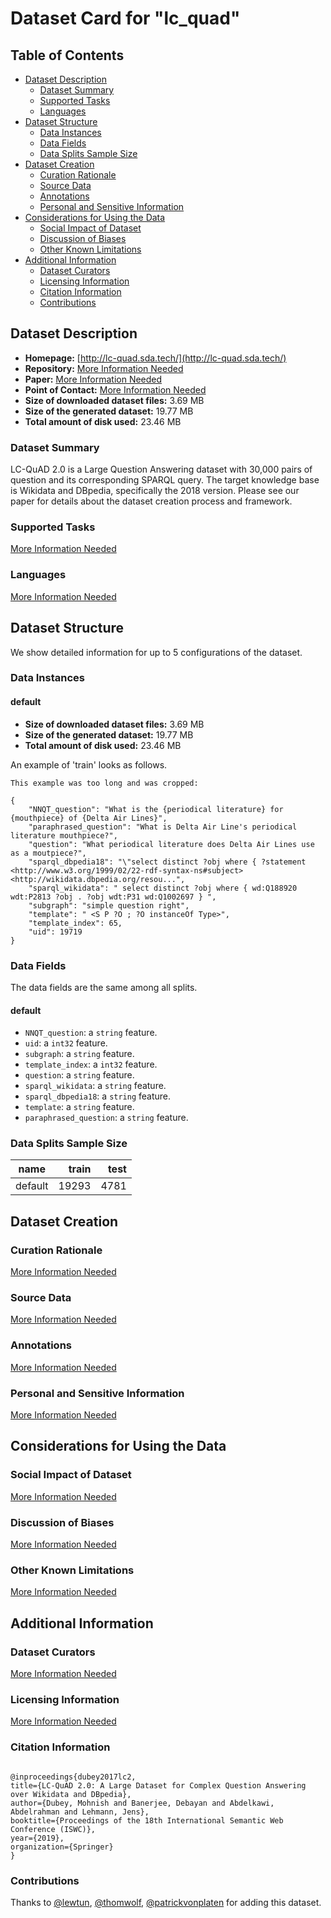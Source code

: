 ---
---

# Dataset Card for "lc_quad"

## Table of Contents
- [Dataset Description](#dataset-description)
  - [Dataset Summary](#dataset-summary)
  - [Supported Tasks](#supported-tasks)
  - [Languages](#languages)
- [Dataset Structure](#dataset-structure)
  - [Data Instances](#data-instances)
  - [Data Fields](#data-fields)
  - [Data Splits Sample Size](#data-splits-sample-size)
- [Dataset Creation](#dataset-creation)
  - [Curation Rationale](#curation-rationale)
  - [Source Data](#source-data)
  - [Annotations](#annotations)
  - [Personal and Sensitive Information](#personal-and-sensitive-information)
- [Considerations for Using the Data](#considerations-for-using-the-data)
  - [Social Impact of Dataset](#social-impact-of-dataset)
  - [Discussion of Biases](#discussion-of-biases)
  - [Other Known Limitations](#other-known-limitations)
- [Additional Information](#additional-information)
  - [Dataset Curators](#dataset-curators)
  - [Licensing Information](#licensing-information)
  - [Citation Information](#citation-information)
  - [Contributions](#contributions)

## Dataset Description

- **Homepage:** [http://lc-quad.sda.tech/](http://lc-quad.sda.tech/)
- **Repository:** [More Information Needed](https://github.com/huggingface/datasets/blob/master/CONTRIBUTING.md#how-to-contribute-to-the-dataset-cards)
- **Paper:** [More Information Needed](https://github.com/huggingface/datasets/blob/master/CONTRIBUTING.md#how-to-contribute-to-the-dataset-cards)
- **Point of Contact:** [More Information Needed](https://github.com/huggingface/datasets/blob/master/CONTRIBUTING.md#how-to-contribute-to-the-dataset-cards)
- **Size of downloaded dataset files:** 3.69 MB
- **Size of the generated dataset:** 19.77 MB
- **Total amount of disk used:** 23.46 MB

### Dataset Summary

LC-QuAD 2.0 is a Large Question Answering dataset with 30,000 pairs of question and its corresponding SPARQL query. The target knowledge base is Wikidata and DBpedia, specifically the 2018 version. Please see our paper for details about the dataset creation process and framework.

### Supported Tasks

[More Information Needed](https://github.com/huggingface/datasets/blob/master/CONTRIBUTING.md#how-to-contribute-to-the-dataset-cards)

### Languages

[More Information Needed](https://github.com/huggingface/datasets/blob/master/CONTRIBUTING.md#how-to-contribute-to-the-dataset-cards)

## Dataset Structure

We show detailed information for up to 5 configurations of the dataset.

### Data Instances

#### default

- **Size of downloaded dataset files:** 3.69 MB
- **Size of the generated dataset:** 19.77 MB
- **Total amount of disk used:** 23.46 MB

An example of 'train' looks as follows.
```
This example was too long and was cropped:

{
    "NNQT_question": "What is the {periodical literature} for {mouthpiece} of {Delta Air Lines}",
    "paraphrased_question": "What is Delta Air Line's periodical literature mouthpiece?",
    "question": "What periodical literature does Delta Air Lines use as a moutpiece?",
    "sparql_dbpedia18": "\"select distinct ?obj where { ?statement <http://www.w3.org/1999/02/22-rdf-syntax-ns#subject> <http://wikidata.dbpedia.org/resou...",
    "sparql_wikidata": " select distinct ?obj where { wd:Q188920 wdt:P2813 ?obj . ?obj wdt:P31 wd:Q1002697 } ",
    "subgraph": "simple question right",
    "template": " <S P ?O ; ?O instanceOf Type>",
    "template_index": 65,
    "uid": 19719
}
```

### Data Fields

The data fields are the same among all splits.

#### default
- `NNQT_question`: a `string` feature.
- `uid`: a `int32` feature.
- `subgraph`: a `string` feature.
- `template_index`: a `int32` feature.
- `question`: a `string` feature.
- `sparql_wikidata`: a `string` feature.
- `sparql_dbpedia18`: a `string` feature.
- `template`: a `string` feature.
- `paraphrased_question`: a `string` feature.

### Data Splits Sample Size

| name  |train|test|
|-------|----:|---:|
|default|19293|4781|

## Dataset Creation

### Curation Rationale

[More Information Needed](https://github.com/huggingface/datasets/blob/master/CONTRIBUTING.md#how-to-contribute-to-the-dataset-cards)

### Source Data

[More Information Needed](https://github.com/huggingface/datasets/blob/master/CONTRIBUTING.md#how-to-contribute-to-the-dataset-cards)

### Annotations

[More Information Needed](https://github.com/huggingface/datasets/blob/master/CONTRIBUTING.md#how-to-contribute-to-the-dataset-cards)

### Personal and Sensitive Information

[More Information Needed](https://github.com/huggingface/datasets/blob/master/CONTRIBUTING.md#how-to-contribute-to-the-dataset-cards)

## Considerations for Using the Data

### Social Impact of Dataset

[More Information Needed](https://github.com/huggingface/datasets/blob/master/CONTRIBUTING.md#how-to-contribute-to-the-dataset-cards)

### Discussion of Biases

[More Information Needed](https://github.com/huggingface/datasets/blob/master/CONTRIBUTING.md#how-to-contribute-to-the-dataset-cards)

### Other Known Limitations

[More Information Needed](https://github.com/huggingface/datasets/blob/master/CONTRIBUTING.md#how-to-contribute-to-the-dataset-cards)

## Additional Information

### Dataset Curators

[More Information Needed](https://github.com/huggingface/datasets/blob/master/CONTRIBUTING.md#how-to-contribute-to-the-dataset-cards)

### Licensing Information

[More Information Needed](https://github.com/huggingface/datasets/blob/master/CONTRIBUTING.md#how-to-contribute-to-the-dataset-cards)

### Citation Information

```

@inproceedings{dubey2017lc2,
title={LC-QuAD 2.0: A Large Dataset for Complex Question Answering over Wikidata and DBpedia},
author={Dubey, Mohnish and Banerjee, Debayan and Abdelkawi, Abdelrahman and Lehmann, Jens},
booktitle={Proceedings of the 18th International Semantic Web Conference (ISWC)},
year={2019},
organization={Springer}
}

```


### Contributions

Thanks to [@lewtun](https://github.com/lewtun), [@thomwolf](https://github.com/thomwolf), [@patrickvonplaten](https://github.com/patrickvonplaten) for adding this dataset.